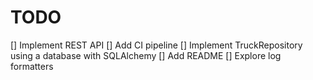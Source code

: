 # TODO

[] Implement REST API
[] Add CI pipeline
[] Implement TruckRepository using a database with SQLAlchemy
[] Add README
[] Explore log formatters

